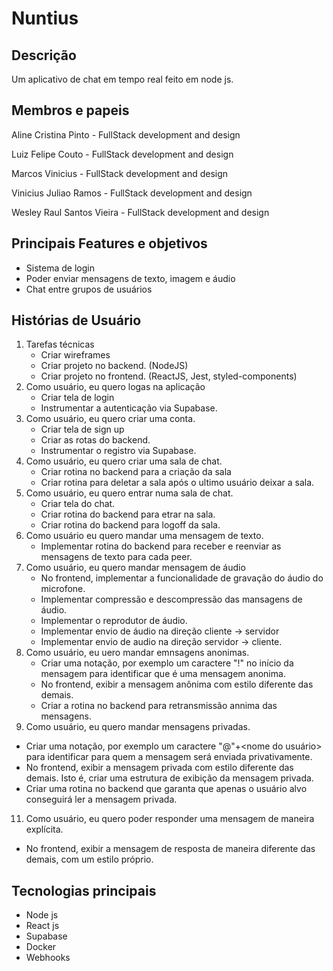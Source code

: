 # Nuntius

## Descrição
Um aplicativo de chat em tempo real feito em node js.

## Membros e papeis
Aline Cristina Pinto - FullStack development and design

Luiz Felipe Couto - FullStack development and design

Marcos Vinicius - FullStack development and design

Vinicius Juliao Ramos - FullStack development and design

Wesley Raul Santos Vieira - FullStack development and design

## Principais Features e objetivos
* Sistema de login
* Poder enviar mensagens de texto, imagem e áudio
* Chat entre grupos de usuários

## Histórias de Usuário
1. Tarefas técnicas
   * Criar wireframes
   * Criar projeto no backend. (NodeJS)
   * Criar projeto no frontend. (ReactJS, Jest, styled-components)
2. Como usuário, eu quero logas na aplicação
   * Criar tela de login
   * Instrumentar a autenticação via Supabase.
3. Como usuário, eu quero criar uma conta.
   * Criar tela de sign up
   * Criar as rotas do backend.
   * Instrumentar o registro via Supabase.   
4. Como usuário, eu quero criar uma sala de chat.
   * Criar rotina no backend para a criação da sala
   * Criar rotina para deletar a sala após o ultimo usuário deixar a sala.
5. Como usuário, eu quero entrar numa sala de chat.
   * Criar tela do chat.
   * Criar rotina do backend para etrar na sala.
   * Criar rotina do backend para logoff da sala.
6. Como usuário eu quero mandar uma mensagem de texto.
   * Implementar rotina do backend para receber e reenviar as mensagens de texto para cada peer.
7. Como usuário, eu quero mandar mensagem de áudio 
   * No frontend, implementar a funcionalidade de gravação do áudio do microfone.
   * Implementar compressão e descompressão das mansagens de áudio.
   * Implementar o reprodutor de áudio.
   * Implementar envio de áudio na direção cliente -> servidor
   * Implementar envio de audio na direção servidor -> cliente.
8. Como usuário, eu uero mandar emnsagens anonimas.
   * Criar uma notação, por exemplo um caractere "!" no início da mensagem para identificar que é uma mensagem anonima.
   * No frontend, exibir a mensagem anônima com estilo diferente das demais.
   * Criar a rotina no backend para retransmissão annima das mensagens.
9.  Como usuário, eu quero mandar mensagens privadas.
   * Criar uma notação, por exemplo um caractere "@"+<nome do usuário> para identificar para quem a mensagem será enviada privativamente.
   * No frontend, exibir a mensagem privada com estilo diferente das demais. Isto é, criar uma estrutura de exibição da mensagem privada.
   * Criar uma rotina no backend que garanta que apenas o usuário alvo conseguirá ler a mensagem privada.
11. Como usuário, eu quero poder responder uma mensagem de maneira explícita.
   * No frontend, exibir a mensagem de resposta de maneira diferente das demais, com um estilo próprio.



## Tecnologias principais
* Node js
* React js
* Supabase
* Docker
* Webhooks

